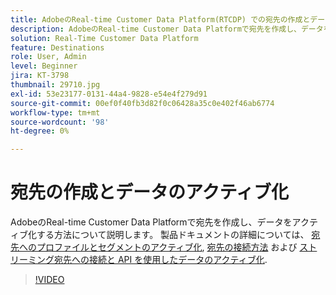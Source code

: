 ```yaml
---
title: AdobeのReal-time Customer Data Platform(RTCDP) での宛先の作成とデータのアクティブ化
description: AdobeのReal-time Customer Data Platformで宛先を作成し、データをアクティブ化する方法を説明します。
solution: Real-Time Customer Data Platform
feature: Destinations
role: User, Admin
level: Beginner
jira: KT-3798
thumbnail: 29710.jpg
exl-id: 53e23177-0131-44a4-9828-e54e4f279d91
source-git-commit: 00ef0f40fb3d82f0c06428a35c0e402f46ab6774
workflow-type: tm+mt
source-wordcount: '98'
ht-degree: 0%

---
```


# 宛先の作成とデータのアクティブ化

AdobeのReal-time Customer Data Platformで宛先を作成し、データをアクティブ化する方法について説明します。 製品ドキュメントの詳細については、 [宛先へのプロファイルとセグメントのアクティブ化](https://experienceleague.adobe.com/docs/experience-platform/rtcdp/destinations/dest-tutorials/activate-destinations.html), [宛先の接続方法](https://experienceleague.adobe.com/docs/experience-platform/rtcdp/destinations/dest-tutorials/connect-destination.html) および [ストリーミング宛先への接続と API を使用したデータのアクティブ化](https://experienceleague.adobe.com/docs/experience-platform/rtcdp/destinations/api-tutorials/streaming-destinations-api-tutorial.html).

>[!VIDEO](https://video.tv.adobe.com/v/29710?learn=on)

